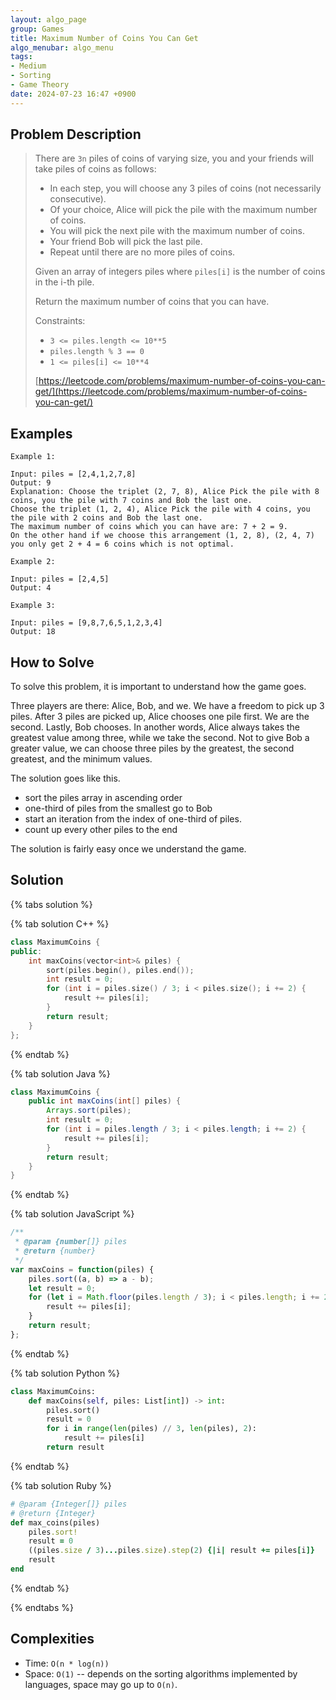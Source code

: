 ```yaml
---
layout: algo_page
group: Games
title: Maximum Number of Coins You Can Get
algo_menubar: algo_menu
tags:
- Medium
- Sorting
- Game Theory
date: 2024-07-23 16:47 +0900
---
```

## Problem Description
> There are `3n` piles of coins of varying size, you and your friends will take piles of coins as follows:
> - In each step, you will choose any 3 piles of coins (not necessarily consecutive).
> - Of your choice, Alice will pick the pile with the maximum number of coins.
> - You will pick the next pile with the maximum number of coins.
> - Your friend Bob will pick the last pile.
> - Repeat until there are no more piles of coins.
>
> Given an array of integers piles where `piles[i]` is the number of coins in the i-th pile.
>
> Return the maximum number of coins that you can have.
>
> Constraints:
> - `3 <= piles.length <= 10**5`
> - `piles.length % 3 == 0`
> - `1 <= piles[i] <= 10**4`
>
> [https://leetcode.com/problems/maximum-number-of-coins-you-can-get/](https://leetcode.com/problems/maximum-number-of-coins-you-can-get/)

## Examples
```
Example 1:

Input: piles = [2,4,1,2,7,8]
Output: 9
Explanation: Choose the triplet (2, 7, 8), Alice Pick the pile with 8 coins, you the pile with 7 coins and Bob the last one.
Choose the triplet (1, 2, 4), Alice Pick the pile with 4 coins, you the pile with 2 coins and Bob the last one.
The maximum number of coins which you can have are: 7 + 2 = 9.
On the other hand if we choose this arrangement (1, 2, 8), (2, 4, 7) you only get 2 + 4 = 6 coins which is not optimal.
```

```
Example 2:

Input: piles = [2,4,5]
Output: 4
```

```
Example 3:

Input: piles = [9,8,7,6,5,1,2,3,4]
Output: 18
```

## How to Solve

To solve this problem, it is important to understand how the game goes.

Three players are there: Alice, Bob, and we.
We have a freedom to pick up 3 piles. After 3 piles are picked up,
Alice chooses one pile first. We are the second. Lastly, Bob chooses.
In another words, Alice always takes the greatest value among three, while we take the second.
Not to give Bob a greater value, we can choose three piles by
the greatest, the second greatest, and the minimum values.

The solution goes like this.
- sort the piles array in ascending order
- one-third of piles from the smallest go to Bob
- start an iteration from the index of one-third of piles.
- count up every other piles to the end

The solution is fairly easy once we understand the game.


## Solution

{% tabs solution %}

{% tab solution C++ %}
```cpp
class MaximumCoins {
public:
    int maxCoins(vector<int>& piles) {
        sort(piles.begin(), piles.end());
        int result = 0;
        for (int i = piles.size() / 3; i < piles.size(); i += 2) {
            result += piles[i];
        }
        return result;
    }
};
```
{% endtab %}

{% tab solution Java %}
```java
class MaximumCoins {
    public int maxCoins(int[] piles) {
        Arrays.sort(piles);
        int result = 0;
        for (int i = piles.length / 3; i < piles.length; i += 2) {
            result += piles[i];
        }
        return result;
    }
}
```
{% endtab %}

{% tab solution JavaScript %}
```js
/**
 * @param {number[]} piles
 * @return {number}
 */
var maxCoins = function(piles) {
    piles.sort((a, b) => a - b);
    let result = 0;
    for (let i = Math.floor(piles.length / 3); i < piles.length; i += 2) {
        result += piles[i];
    }
    return result;
};
```
{% endtab %}

{% tab solution Python %}
```python
class MaximumCoins:
    def maxCoins(self, piles: List[int]) -> int:
        piles.sort()
        result = 0
        for i in range(len(piles) // 3, len(piles), 2):
            result += piles[i]
        return result
```
{% endtab %}

{% tab solution Ruby %}
```ruby
# @param {Integer[]} piles
# @return {Integer}
def max_coins(piles)
    piles.sort!
    result = 0
    ((piles.size / 3)...piles.size).step(2) {|i| result += piles[i]}
    result
end
```
{% endtab %}

{% endtabs %}



## Complexities
- Time: `O(n * log(n))`
- Space: `O(1)` -- depends on the sorting algorithms implemented by languages, space may go up to `O(n)`.
